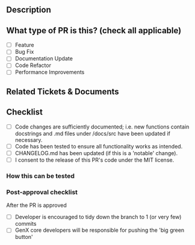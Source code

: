 ## Description

<!-- 
Please do not leave this blank 
This PR [adds/removes/fixes/replaces] the [feature/bug/etc].

This section should include a detailed description of the motivation for the PR,
and a description of why it was implemented in the way that it was,
to the extent that these things are applicable.
-->

## What type of PR is this? (check all applicable)

- [ ] Feature
- [ ] Bug Fix
- [ ] Documentation Update
- [ ] Code Refactor
- [ ] Performance Improvements

## Related Tickets & Documents
<!-- 
Please use this format to link issue numbers: Fixes #123
https://docs.github.com/en/free-pro-team@latest/github/managing-your-work-on-github/linking-a-pull-request-to-an-issue#linking-a-pull-request-to-an-issue-using-a-keyword 
-->

## Checklist

- [ ] Code changes are sufficiently documented; i.e. new functions contain docstrings and .md files under /docs/src have been updated if necessary.
- [ ] Code has been tested to ensure all functionality works as intended.
- [ ] CHANGELOG.md has been updated (if this is a 'notable' change).
- [ ] I consent to the release of this PR's code under the MIT license.

### How this can be tested

<!--
If applicable: What cases should we try before/after? Will this alter any outputs, or is it a strictly internal change?
-->

<!--
  For Work In Progress Pull Requests, please use the Draft PR feature,
  see https://github.blog/2019-02-14-introducing-draft-pull-requests/ for further details.
  
  For a timely review/response, please avoid force-pushing additional
  commits if your PR already received reviews or comments.
  After the PR is approved we will give you a chance to tidy up the branch before merging.
  
  Before submitting a Pull Request, please ensure you've done the following:
  - 👷‍♀️ Create small PRs. In most cases, this will be possible. In the case of large feature or module additions, it is best to work towards a "minimum viable product" that is thoroughly tested but may not have all desired functionality or features, make a PR for this, and then later work to add more features.
  - 📝 Use descriptive commit messages.
  - 📗 Update any related documentation.

-->

### Post-approval checklist
After the PR is approved

- [ ] Developer is encouraged to tidy down the branch to 1 (or very few) commits
- [ ] GenX core developers will be responsible for pushing the 'big green button'
